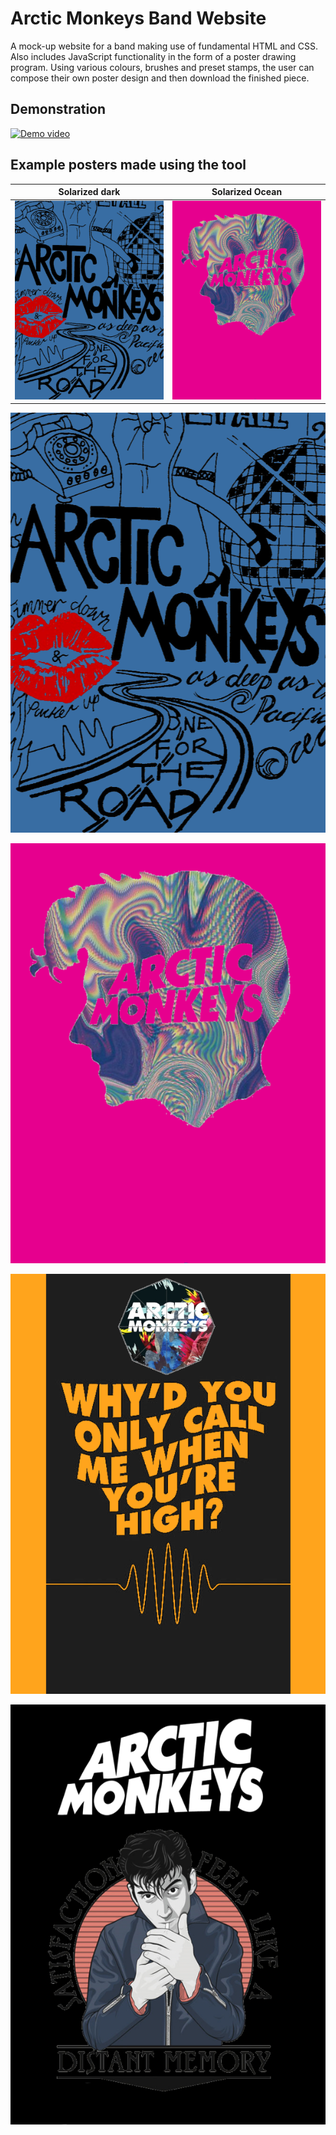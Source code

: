 # Arctic Monkeys Band Website

A mock-up website for a band making use of fundamental HTML and CSS. Also includes JavaScript functionality in the form of a poster drawing program. Using various colours, brushes and preset stamps, the user can compose their own poster design and then download the finished piece.

## Demonstration

[![Demo video](http://img.youtube.com/vi/Z9K39NM7QPA/0.jpg)](http://www.youtube.com/watch?v=Z9K39NM7QPA "website demo")

## Example posters made using the tool

Solarized dark             |  Solarized Ocean
:-------------------------:|:-------------------------:
![demo poster 1](demo/myPoster_1.png) | ![demo poster 1](demo/myPoster_2.png)
![demo poster 1](demo/myPoster_1.png)

![demo poster 2](demo/myPoster_2.png)

![demo poster 3](demo/myPoster_3.png)

![demo poster 4](demo/myPoster_4.png)

